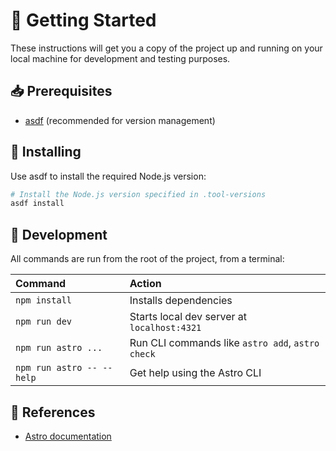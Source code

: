 # 🚀 Getting Started

These instructions will get you a copy of the project up and running on your
local machine for development and testing purposes.

## 📥 Prerequisites

- [asdf](https://asdf-vm.com/) (recommended for version management)

## 🔨 Installing

Use asdf to install the required Node.js version:

```bash
# Install the Node.js version specified in .tool-versions
asdf install
```

## 🔧 Development

All commands are run from the root of the project, from a terminal:

| Command                   | Action                                           |
| :------------------------ | :----------------------------------------------- |
| `npm install`             | Installs dependencies                            |
| `npm run dev`             | Starts local dev server at `localhost:4321`      |
| `npm run astro ...`       | Run CLI commands like `astro add`, `astro check` |
| `npm run astro -- --help` | Get help using the Astro CLI                     |

## 🔗 References

- [Astro documentation](https://docs.astro.build)
